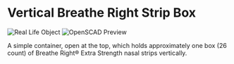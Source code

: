 # Vertical Breathe Right Strip Box

![Real Life Object](./real-life-1.webp)
![OpenSCAD Preview](./breathe-right-strip-box.webp)

A simple container, open at the top, which holds approximately one box (26 count) of Breathe Right® Extra Strength nasal strips vertically.
